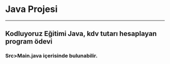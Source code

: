 # Java Projesi
-----

## Kodluyoruz Eğitimi Java, kdv tutarı hesaplayan program ödevi


### Src>Main.java içerisinde bulunabilir.
